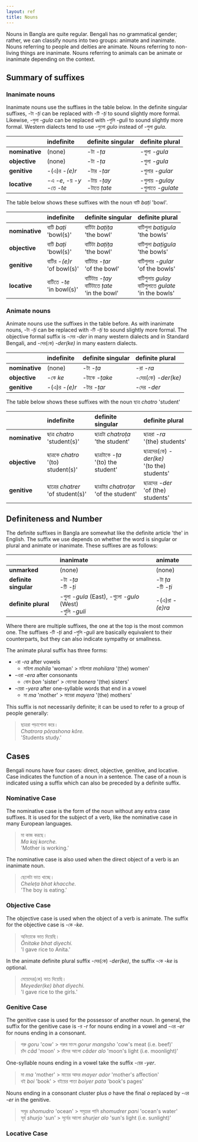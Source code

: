 ```yaml
---
layout: ref
title: Nouns
---
```


Nouns in Bangla are quite regular.
Bengali has no grammatical gender;
rather, we can classify nouns into two groups:
animate and inanimate.
Nouns referring to people and deities are animate.
Nouns referring to non-living things are inanimate.
Nouns referring to animals can be animate or inanimate
depending on the context.

## Summary of suffixes

### Inanimate nouns

Inanimate nouns use the suffixes in the table below.
In the definite singular suffixes,
-টা *-ṭi* can be replaced with -টি *-ṭi* to sound slightly more formal.
Likewise, -গুলা *-gula* can be replaced with -গুলি *-guli* to sound slightly more formal.
Western dialects tend to use -গুলো *gulo* instead of -গুলা *gula*.

| | indefinite | definite singular | definite plural |
| :- | :- | :- | :-|
| **nominative** | (none) | -টা *-ṭa* | -গুলা *-gula*
| **objective**  | (none) | -টা *-ṭa* | -গুলা *-gula*
| **genitive**   | -(এ)র *-(e)r* | -টার *-ṭar* | -গুলার *-gular*
| **locative**   | -এ *-e*, -য় *-y* <br> -তে *-te* | -টায় *-ṭay* <br> -টাতে *ṭate* | -গুলায় *-gulay* <br> -গুলাতে *-gulate* |

The table below shows these suffixes with the noun বাটি *baṭi* 'bowl'.

| | indefinite | definite singular | definite plural |
| :- | :- | :- | :-|
| **nominative** | বাটি *baṭi* <br> 'bowl(s)' | বাটিটা *baṭiṭa* <br> 'the bowl' | বাটিগুলা *baṭigula* <br> 'the bowls'
| **objective**  | বাটি *baṭi* <br> 'bowl(s)' | বাটিটা *baṭiṭa* <br> 'the bowl' | বাটিগুলা *baṭigula* <br> 'the bowls'
| **genitive**   | বাটির *-(e)r* <br> 'of bowl(s)' | বাটিটার *-ṭar* <br> 'of the bowl' | বাটিগুলার *-gular* <br> 'of the bowls'
| **locative**   | বাটিতে *-te* <br> 'in bowl(s)' | বাটিটায় *-ṭay* <br> বাটিটাতে *ṭate* <br> 'in the bowl' | বাটিগুলায় *gulay* <br> বাটিগুলাতে *gulate* <br> 'in the bowls' |

### Animate nouns

Animate nouns use the suffixes in the table before.
As with inanimate nouns,
-টা *-ṭi* can be replaced with -টি *-ṭi* to sound slightly more formal.
The objective formal suffix is -দের *-der* in many western dialects
and in Standard Bengali, and -দের(কে) *-der(ke)* in many eastern dialects.

| | indefinite | definite singular | definite plural |
| :- | :- | :- | :-|
| **nominative** | (none) | -টা *-ṭa* | -রা *-ra*
| **objective**  | -কে *ke* | -টাকে *-ṭake* | -দের(কে) *-der(ke)*
| **genitive**   | -(এ)র *-(e)r* | -টার *-ṭar* | -দের *-der*

The table below shows these suffixes with the noun ছাত্র *chatro* 'student'

| | indefinite | definite singular | definite plural |
| :- | :- | :- | :-|
| **nominative** | ছাত্র *chatro* <br> 'student(s)' | ছাত্রটা *chatroṭa* <br> 'the student' | ছাত্ররা *-ra* <br> '(the) students'
| **objective**  | ছাত্রকে *chatro* <br> '(to) student(s)' | ছাত্রটাকে *-ṭa* <br> '(to) the student' | ছাত্রদের(কে) *-der(ke)* <br> '(to the) students'
| **genitive**   | ছাত্রের *chatrer* <br> 'of student(s)' | ছাত্রটার *chatroṭar* <br> 'of the student' | ছাত্রদের *-der* <br> 'of (the) students'

## Definiteness and Number

The definite suffixes in Bangla are somewhat like the definite article 'the' in English.
The suffix we use depends on whether the word is singular or plural
and animate or inanimate.
These suffixes are as follows:

|     | inanimate | animate |
| :--------------- | :----- | :----- |
| **unmarked**          | (none) | (none) |
| **definite singular** | -টা *-ṭa* <br> -টি *-ṭi* | -টা *ṭa* <br> -টি *-ṭi* |
| **definite plural**   | -গুলা *-gula* (East), -গুলো *-gulo* (West) <br> -গুলি *-guli* | -(এ)রা *-(e)ra* |

Where there are multiple suffixes, the one at the top is the most common one.
The suffixes -টি *-ṭi* and -গুলি *-guli* are basically equivalent to their counterparts,
but they can also indicate sympathy or smallness.

The animate plural suffix has three forms:

- -রা *-ra* after vowels
  - মহিলা *mohila* 'woman' > মহিলারা *mohilara* '(the) women'
- -এরা *-era* after consonants
  - বোন *bon* 'sister' > বোনেরা *bonera* '(the) sisters'
- -য়েরা *-yera* after one-syllable words that end in a vowel
  - মা *ma* 'mother' > মায়েরা *mayera* '(the) mothers'

This suffix is not necessarily definite;
it can be used to refer to a group of people generally:
> ছাত্ররা পড়াশোনা করে। <br>
> *Chatrora pôṛashona kôre.* <br>
> 'Students study.'

## Cases

Bengali nouns have four cases: direct, objective, genitive, and locative.
Case indicates the function of a noun in a sentence.
The case of a noun is indicated using a suffix
which can also be preceded by a definite suffix.

### Nominative Case

The nominative case is the form of the noun without any extra case suffixes.
It is used for the subject of a verb, like the nominative case in many European languages.

> মা কাজ করছে। <br>
> *Ma kaj korche.* <br>
> 'Mother is working.'

The nominative case is also used when the direct object of a verb is an inanimate noun.

> ছেলেটা ভাত খাচ্ছে। <br>
> *Cheleṭa bhat khacche.* <br>
> 'The boy is eating.'

### Objective Case

The objective case is used when the object of a verb is animate.
The suffix for the objective case is -কে *-ke*.

> অনিতাকে ভাত দিয়েছি। <br>
> *Ônitake bhat diyechi.* <br>
> 'I gave rice to Anita.'

In the animate definite plural suffix -দের(কে) *-der(ke)*,
the suffix -কে *-ke* is optional.

> মেয়েদের(কে) ভাত দিয়েছি। <br>
> *Meyeder(ke) bhat diyechi.* <br>
> 'I gave rice to the girls.'

### Genitive Case

The genitive case is used for the possessor of another noun.
In general, the suffix for the genitive case is
-র *-r* for nouns ending in a vowel and
-এর *-er* for nouns ending in a consonant.

> গরু *goru* 'cow' > গরুর মাংস *gorur mangsho* 'cow's meat (i.e. beef)' <br>
> চাঁদ *cãd* 'moon' > চাঁদের আলো  *cãder alo* 'moon's light (i.e. moonlight)'

One-syllable nouns ending in a vowel take the suffix
-য়ের *-yer*.

> মা *ma* 'mother' > মায়ের আদর *mayer ador* 'mother's affection' <br>
> বই *boi* 'book' > বইয়ের পাতা *boiyer pata* 'book's pages'

Nouns ending in a consonant cluster plus *o*
have the final *o* replaced by -এর *-er* in the genitive.

> সমুদ্র *shomudro* 'ocean' > সমুদ্রের পানি *shomudrer pani* 'ocean's water' <br>
> সূর্য *shurjo* 'sun' > সূর্যের আলো  *shurjer alo* 'sun's light (i.e. sunlight)'

### Locative Case
